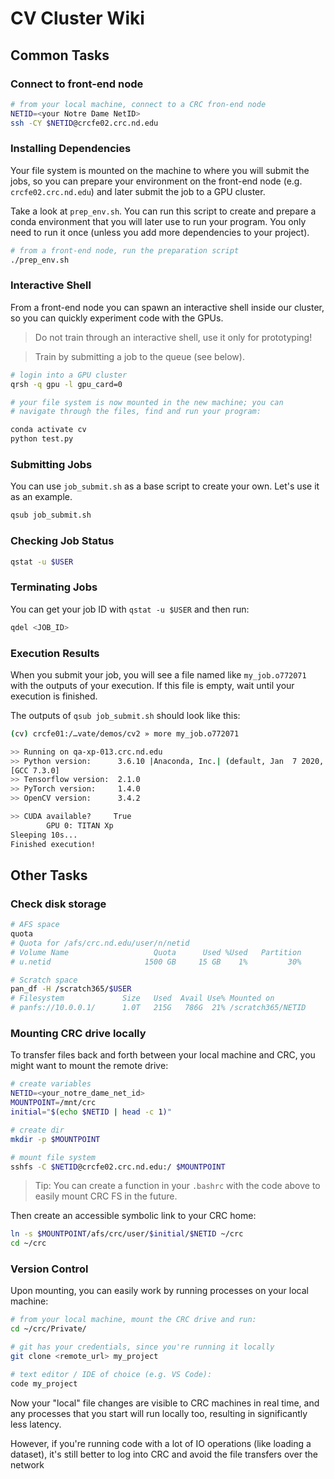 # CV Cluster Wiki

## Common Tasks

### Connect to front-end node

```sh
# from your local machine, connect to a CRC fron-end node
NETID=<your Notre Dame NetID>
ssh -CY $NETID@crcfe02.crc.nd.edu
```

### Installing Dependencies

Your file system is mounted on the machine to where you will submit the jobs, so you can prepare your environment on the front-end node (e.g. `crcfe02.crc.nd.edu`) and later submit the job to a GPU cluster.

Take a look at `prep_env.sh`. You can run this script to create and prepare a conda environment that you will later use to run your program. You only need to run it once (unless you add more dependencies to your project).

```sh
# from a front-end node, run the preparation script
./prep_env.sh
```

### Interactive Shell

From a front-end node you can spawn an interactive shell inside our cluster, so you can quickly experiment code with the GPUs.

> Do not train through an interactive shell, use it only for prototyping!

> Train by submitting a job to the queue (see below).

```sh
# login into a GPU cluster
qrsh -q gpu -l gpu_card=0

# your file system is now mounted in the new machine; you can
# navigate through the files, find and run your program:

conda activate cv
python test.py
```

### Submitting Jobs

You can use `job_submit.sh` as a base script to create your own. Let's use it as an example.

```sh
qsub job_submit.sh
```

### Checking Job Status

```sh
qstat -u $USER
```

### Terminating Jobs

You can get your job ID with `qstat -u $USER` and then run:

```sh
qdel <JOB_ID>
```

### Execution Results

When you submit your job, you will see a file named like `my_job.o772071` with the outputs of your execution. If this file is empty, wait until your execution is finished.

The outputs of `qsub job_submit.sh` should look like this:

```sh
(cv) crcfe01:/…vate/demos/cv2 » more my_job.o772071

>> Running on qa-xp-013.crc.nd.edu
>> Python version:      3.6.10 |Anaconda, Inc.| (default, Jan  7 2020, 21:14:29)
[GCC 7.3.0]
>> Tensorflow version:  2.1.0
>> PyTorch version:     1.4.0
>> OpenCV version:      3.4.2

>> CUDA available?     True
        GPU 0: TITAN Xp
Sleeping 10s...
Finished execution!
```

## Other Tasks

### Check disk storage

```sh
# AFS space
quota
# Quota for /afs/crc.nd.edu/user/n/netid
# Volume Name                   Quota      Used %Used   Partition
# u.netid                     1500 GB     15 GB    1%         30%

# Scratch space
pan_df -H /scratch365/$USER
# Filesystem             Size   Used  Avail Use% Mounted on
# panfs://10.0.0.1/      1.0T   215G   786G  21% /scratch365/NETID
```

### Mounting CRC drive locally

To transfer files back and forth between your local machine and CRC, you might want to mount the remote drive:

```sh
# create variables
NETID=<your_notre_dame_net_id>
MOUNTPOINT=/mnt/crc
initial="$(echo $NETID | head -c 1)"

# create dir
mkdir -p $MOUNTPOINT

# mount file system
sshfs -C $NETID@crcfe02.crc.nd.edu:/ $MOUNTPOINT
```

> Tip: You can create a function in your `.bashrc` with the code above to easily mount CRC FS in the future.

Then create an accessible symbolic link to your CRC home:

```bash
ln -s $MOUNTPOINT/afs/crc/user/$initial/$NETID ~/crc
cd ~/crc
```

### Version Control

Upon mounting, you can easily work by running processes on your local machine:

```sh
# from your local machine, mount the CRC drive and run:
cd ~/crc/Private/

# git has your credentials, since you're running it locally
git clone <remote_url> my_project

# text editor / IDE of choice (e.g. VS Code):
code my_project

```

Now your "local" file changes are visible to CRC machines in real time,
and any processes that you start will run locally too, resulting in
significantly less latency.

However, if you're running code with a lot of IO operations
(like loading a dataset), it's still better to log into CRC
and avoid the file transfers over the network
